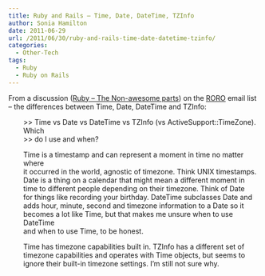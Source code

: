 ```yaml
---
title: Ruby and Rails – Time, Date, DateTime, TZInfo
author: Sonia Hamilton
date: 2011-06-29
url: /2011/06/30/ruby-and-rails-time-date-datetime-tzinfo/
categories:
  - Other-Tech
tags:
  - Ruby
  - Ruby on Rails
---
```

From a discussion ([Ruby &#8211; The Non-awesome parts][1]) on the [RORO][2] email list &#8211; the differences between Time, Date, DateTime and TZInfo:

<!--more-->

<p style="padding-left: 30px;">
  >> Time vs Date vs DateTime vs TZInfo (vs ActiveSupport::TimeZone). Which<br /> >> do I use and when?
</p>

<p style="padding-left: 30px;">
  Time is a timestamp and can represent a moment in time no matter where<br /> it occurred in the world, agnostic of timezone. Think UNIX timestamps.<br /> Date is a thing on a calendar that might mean a different moment in<br /> time to different people depending on their timezone. Think of Date<br /> for things like recording your birthday. DateTime subclasses Date and<br /> adds hour, minute, second and timezone information to a Date so it<br /> becomes a lot like Time, but that makes me unsure when to use DateTime<br /> and when to use Time, to be honest.
</p>

<p style="padding-left: 30px;">
  Time has timezone capabilities built in. TZInfo has a different set of<br /> timezone capabilities and operates with Time objects, but seems to<br /> ignore their built-in timezone settings. I&#8217;m still not sure why.
</p>

 [1]: http://groups.google.com/group/rails-oceania/browse_thread/thread/6062f24822b3b3fc/981124480429da9f?lnk=gst&q=Re%3A+Ruby%3A+the+non-awesome+parts#981124480429da9f
 [2]: http://rubyonrails.com.au/
